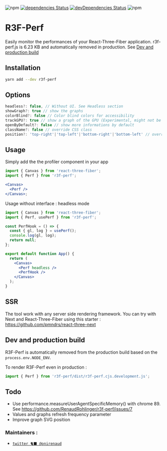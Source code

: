 ![npm](https://img.shields.io/npm/v/r3f-perf) [![dependencies Status](https://status.david-dm.org/gh/RenaudROHLINGER/r3f-perf.svg)](https://david-dm.org/RenaudROHLINGER/r3f-perf) [![devDependencies Status](https://status.david-dm.org/gh/RenaudROHLINGER/r3f-perf.svg?type=dev)](https://david-dm.org/RenaudROHLINGER/r3f-perf?type=dev) ![npm](https://img.shields.io/npm/dw/r3f-perf)

# R3F-Perf

Easily monitor the performances of your React-Three-Fiber application.
r3f-perf.js is 6.23 KB and automatically removed in production. See [Dev and production build](#dev-and-production-build)

## Installation

```bash
yarn add --dev r3f-perf
```

## Options

```jsx
headless?: false, // Without UI. See Headless section
showGraph?: true // show the graphs
colorBlind?: false // Color blind colors for accessibility
trackGPU?: true // show a graph of the GPU (Experimental, might not be relevant)
openByDefault?: false // show more informations by default
className?: false // override CSS class
position?: 'top-right'|'top-left'|'bottom-right'|'bottom-left' // override position, default is top-right
```

## Usage

Simply add the the profiler component in your app

```jsx
import { Canvas } from 'react-three-fiber';
import { Perf } from 'r3f-perf';

<Canvas>
  <Perf />
</Canvas>;
```

Usage without interface : headless mode

```jsx
import { Canvas } from 'react-three-fiber';
import { Perf, usePerf } from 'r3f-perf';

const PerfHook = () => {
  const { gl, log } = usePerf();
  console.log(gl, log);
  return null;
};

export default function App() {
  return (
    <Canvas>
      <Perf headless />
      <PerfHook />
    </Canvas>
  );
}
```

## SSR

The tool work with any server side rendering framework. You can try with Next and React-Three-Fiber using this starter :
https://github.com/pmndrs/react-three-next

## Dev and production build

R3F-Perf is automatically removed from the production build based on the `process.env.NODE_ENV`.

To render R3F-Perf even in production :

```jsx
import { Perf } from 'r3f-perf/dist/r3f-perf.cjs.development.js';
```

## Todo

- Use performance.measureUserAgentSpecificMemory() with chrome 89. See https://github.com/RenaudRohlinger/r3f-perf/issues/7
- Values and graphs refresh frequency parameter
- Improve graph SVG position

### Maintainers :

- [`twitter 🐈‍⬛ @onirenaud`](https://twitter.com/onirenaud)

